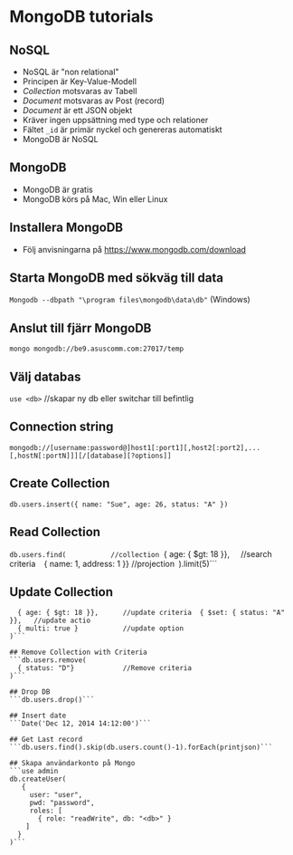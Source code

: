 # MongoDB tutorials

## NoSQL 
* NoSQL är "non relational"
* Principen är Key-Value-Modell
* _Collection_ motsvaras av Tabell
* _Document_ motsvaras av Post (record)
* _Document_ är ett JSON objekt
* Kräver ingen uppsättning med type och relationer
* Fältet ```_id``` är primär nyckel och genereras automatiskt
* MongoDB är NoSQL

## MongoDB
* MongoDB är gratis
* MongoDB körs på Mac, Win eller Linux

## Installera MongoDB
* Följ anvisningarna på https://www.mongodb.com/download

## Starta MongoDB med sökväg till data
```Mongodb --dbpath "\program files\mongodb\data\db"``` (Windows)

## Anslut till fjärr MongoDB
```mongo mongodb://be9.asuscomm.com:27017/temp```

## Välj databas
```use <db>``` //skapar ny db eller switchar till befintlig

## Connection string
```mongodb://[username:password@]host1[:port1][,host2[:port2],...[,hostN[:portN]]][/[database][?options]]```

## Create Collection
```db.users.insert({ name: "Sue", age: 26, status: "A" })```

## Read Collection
```db.users.find(           //collection```
  { age: { $gt: 18 }},      //search criteria```
```  { name: 1, address: 1 }}  //projection```
```).limit(5)``` 

## Update Collection
```db.users.update(         //collection
  { age: { $gt: 18 }},      //update criteria  { $set: { status: "A" }},   //update actio
  { multi: true }           //update option
)```

## Remove Collection with Criteria
```db.users.remove(
  { status: "D"}            //Remove criteria
)```

## Drop DB
```db.users.drop()```

## Insert date
```Date('Dec 12, 2014 14:12:00')```

## Get Last record
```db.users.find().skip(db.users.count()-1).forEach(printjson)```

## Skapa användarkonto på Mongo
```use admin
db.createUser(
   {
     user: "user",
     pwd: "password",
     roles: [
       { role: "readWrite", db: "<db>" }
    ]
  }
)```
